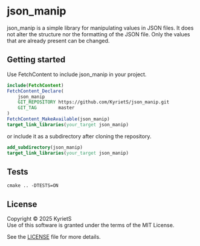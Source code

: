 # json_manip

json_manip is a simple library for manipulating values in JSON files. It does not alter the structure nor the formatting of the JSON file. Only the values that are already present can be changed.

## Getting started

Use FetchContent to include json_manip in your project.
```cmake
include(FetchContent)
FetchContent_Declare(
    json_manip
    GIT_REPOSITORY https://github.com/KyrietS/json_manip.git
    GIT_TAG        master
)
FetchContent_MakeAvailable(json_manip)
target_link_libraries(your_target json_manip)
```

or include it as a subdirectory after cloning the repository.
```cmake
add_subdirectory(json_manip)
target_link_libraries(your_target json_manip)
```

## Tests
```
cmake .. -DTESTS=ON
```

## License
Copyright © 2025 KyrietS\
Use of this software is granted under the terms of the MIT License.

See the [LICENSE](LICENSE) file for more details.